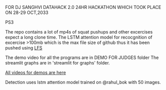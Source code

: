 FOR DJ SANGHVI DATAHACK 2.0 24HR HACKATHON WHICH TOOK PLACE ON 28-29 OCT,2033



PS3

The repo contains a lot of mp4s of squat pushups and other excercises expect a long clone time.
The LSTM attention model for recocgnition of excercise >100mb which is the max file size of github thus it has been pushed using [LFS](https://git-lfs.com/)










The demo video for all the programs are in DEMO FOR JUDGES folder The streamlit graphs are in 'streamlit for graphs' folder.

[All videos for demos are here](https://imgur.com/a/avVEBZv)

Detection uses lstm attention model trained  on @rahul_bok with 50 images.
